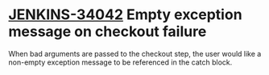 # [JENKINS-34042](https://issues.jenkins.io/browse/JENKINS-34042) Empty exception message on checkout failure

When bad arguments are passed to the checkout step, the user would like
a non-empty exception message to be referenced in the catch block.

